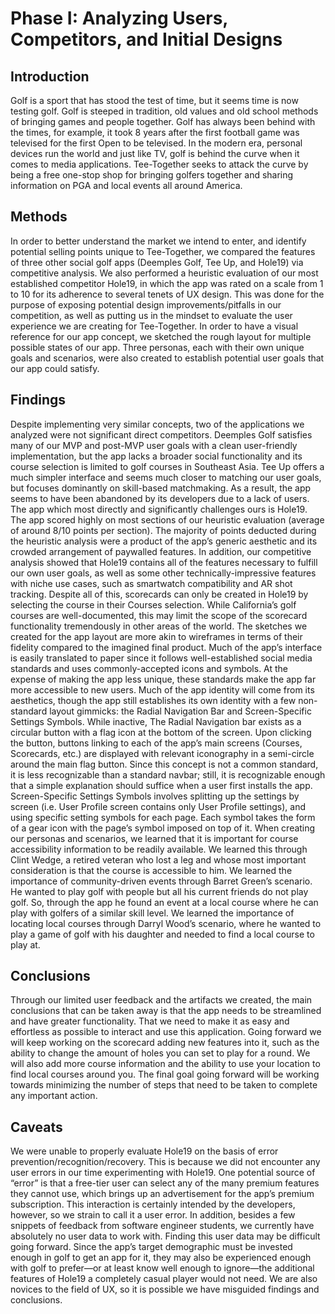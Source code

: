 # Phase I: Analyzing Users, Competitors, and Initial Designs

## Introduction

Golf is a sport that has stood the test of time, but it seems time is now testing golf. Golf is steeped in tradition, old values and old school methods of bringing games and people together. Golf has always been behind with the times, for example, it took 8 years after the first football game was televised for the first Open to be televised. In the modern era, personal devices run the world and just like TV, golf is behind the curve when it comes to media applications. Tee-Together seeks to attack the curve by being a free one-stop shop for bringing golfers together and sharing information on PGA and local events all around America. 

## Methods

In order to better understand the market we intend to enter, and identify potential selling points unique to Tee-Together, we compared the features of three other social golf apps (Deemples Golf, Tee Up, and Hole19) via competitive analysis. We also performed a heuristic evaluation of our most established competitor Hole19, in which the app was rated on a scale from 1 to 10 for its adherence to several tenets of UX design. This was done for the purpose of exposing potential design improvements/pitfalls in our competition, as well as putting us in the mindset to evaluate the user experience we are creating for Tee-Together. In order to have a visual reference for our app concept, we sketched the rough layout for multiple possible states of our app. Three personas, each with their own unique goals and scenarios, were also created to establish potential user goals that our app could satisfy. 

## Findings

Despite implementing very similar concepts, two of the applications we analyzed were not significant direct competitors. Deemples Golf satisfies many of our MVP and post-MVP user goals with a clean user-friendly implementation, but the app lacks a broader social functionality and its course selection is limited to golf courses in Southeast Asia. Tee Up offers a much simpler interface and seems much closer to matching our user goals, but focuses dominantly on skill-based matchmaking. As a result, the app seems to have been abandoned by its developers due to a lack of users.
	The app which most directly and significantly challenges ours is Hole19. The app scored highly on most sections of our heuristic evaluation (average of around 8/10 points per section). The majority of points deducted during the heuristic analysis were a product of the app’s generic aesthetic and its crowded arrangement of paywalled features. In addition, our competitive analysis showed that Hole19 contains all of the features necessary to fulfill our own user goals, as well as some other technically-impressive features with niche use cases, such as smartwatch compatibility and AR shot tracking. Despite all of this, scorecards can only be created in Hole19 by selecting the course in their Courses selection. While California’s golf courses are well-documented, this may limit the scope of the scorecard functionality tremendously in other areas of the world.
The sketches we created for the app layout are more akin to wireframes in terms of their fidelity compared to the imagined final product. Much of the app’s interface is easily translated to paper since it follows well-established social media standards and uses commonly-accepted icons and symbols. At the expense of making the app less unique, these standards make the app far more accessible to new users. Much of the app identity will come from its aesthetics, though the app still establishes its own identity with a few non-standard layout gimmicks: the Radial Navigation Bar and Screen-Specific Settings Symbols. While inactive, The Radial Navigation bar exists as a circular button with a flag icon at the bottom of the screen. Upon clicking the button, buttons linking to each of the app’s main screens (Courses, Scorecards, etc.) are displayed with relevant iconography in a semi-circle around the main flag button. Since this concept is not a common standard, it is less recognizable than a standard navbar; still, it is recognizable enough that a simple explanation should suffice when a user first installs the app. Screen-Specific Settings Symbols involves splitting up the settings by screen (i.e. User Profile screen contains only User Profile settings), and using specific setting symbols for each page. Each symbol takes the form of a gear icon with the page’s symbol imposed on top of it.
When creating our personas and scenarios, we learned that it is important for course accessibility information to be readily available. We learned this through Clint Wedge, a retired veteran who lost a leg and whose most important consideration is that the course is accessible to him. We learned the importance of community-driven events through Barret Green’s scenario. He wanted to play golf with people but all his current friends do not play golf. So, through the app he found an event at a local course where he can play with golfers of a similar skill level. We learned the importance of locating local courses through Darryl Wood’s scenario, where he wanted to play a game of golf with his daughter and needed to find a local course to play at. 

## Conclusions

Through our limited user feedback and the artifacts we created, the main conclusions that can be taken away is that the app needs to be streamlined and have greater functionality. That we need to make it as easy and effortless as possible to interact and use this application. Going forward we will keep working on the scorecard adding new features into it, such as the ability to change the amount of holes you can set to play for a round. We will also add more course information and the ability to use your location to find local courses around you. The final goal going forward will be working towards minimizing the number of steps that need to be taken to complete any important action.

## Caveats
We were unable to properly evaluate Hole19 on the basis of error prevention/recognition/recovery. This is because we did not encounter any user errors in our time experimenting with Hole19. One potential source of “error” is that a free-tier user can select any of the many premium features they cannot use, which brings up an advertisement for the app’s premium subscription. This interaction is certainly intended by the developers, however, so we strain to call it a user error.
In addition, besides a few snippets of feedback from software engineer students, we currently have absolutely no user data to work with. Finding this user data may be difficult going forward. Since the app’s target demographic must be invested enough in golf to get an app for it, they may also be experienced enough with golf to prefer—or at least know well enough to ignore—the additional features of Hole19 a completely casual player would not need. We are also novices to the field of UX, so it is possible we have misguided findings and conclusions.

